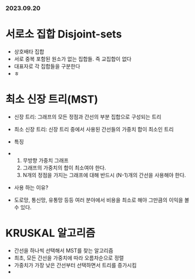 ### 2023.09.20
# 서로소 집합 Disjoint-sets
- 상호배타 집합
- 서로 중복 포함된 원소가 없는 집합들. 즉 교집합이 없다
- 대표자로 각 집합들을 구분한다
- ㅎ


# 최소 신장 트리(MST)
- 신장 트리: 그래프의 모든 정점과 간선의 부분 집합으로 구성되는 트리
- 최소 신장 트리: 신장 트리 중에서 사용된 간선들의 가중치 합이 최소인 트리
- 특징
- 1. 무방향 가중치 그래프
  2. 그래프의 가중치의 합이 최소여야 한다.
  3. N개의 정점을 가지는 그래프에 대해 반드시 (N-1)개의 간선을 사용해야 한다.
 
- 사용 하는 이유?
- 도로망, 통신망, 유통망 등등 여러 분야에서 비용을 최소로 해야 그만큼의 이익을 볼 수 있다.

# KRUSKAL 알고리즘
- 간선을 하나씩 선택해서 MST를 찾는 알고리즘
- 최초, 모든 간선을 가중치에 따라 오름차순으로 정렬
- 가중치가 가장 낮은 간선부터 선택하면서 트리를 증가시킴
- 
